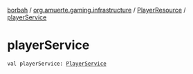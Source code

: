 [borbah](../../index.md) / [org.amuerte.gaming.infrastructure](../index.md) / [PlayerResource](index.md) / [playerService](./player-service.md)

# playerService

`val playerService: `[`PlayerService`](../../org.amuerte.gaming.application.service/-player-service/index.md)